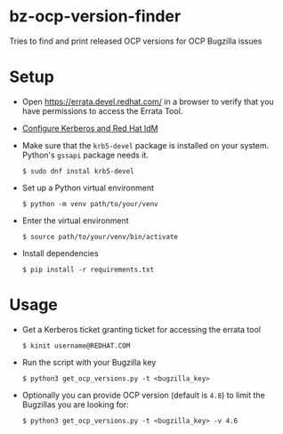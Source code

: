 # bz-ocp-version-finder
Tries to find and print released OCP versions for OCP Bugzilla issues

# Setup

 * Open https://errata.devel.redhat.com/ in a browser to verify that you have permissions to access the Errata Tool.

 * [Configure Kerberos and Red Hat IdM](https://source.redhat.com/groups/public/ccs-onboarding-program/ccs_onboarding_wiki/setting_up_a_kerberos_ticket_and_red_hat_idm)

 * Make sure that the `krb5-devel` package is installed on your system. Python's `gssapi` package needs it.
 
   ```$ sudo dnf instal krb5-devel```

 * Set up a Python virtual environment

   ```$ python -m venv path/to/your/venv```

 * Enter the virtual environment

   ```$ source path/to/your/venv/bin/activate```

 * Install dependencies

   ```$ pip install -r requirements.txt```


# Usage

 * Get a Kerberos ticket granting ticket for accessing the errata tool

   ```$ kinit username@REDHAT.COM```

 * Run the script with your Bugzilla key

   ```$ python3 get_ocp_versions.py -t <bugzilla_key>```

 * Optionally you can provide OCP version (default is `4.8`) to limit the Bugzillas you are looking for:

   ```$ python3 get_ocp_versions.py -t <bugzilla_key> -v 4.6```
